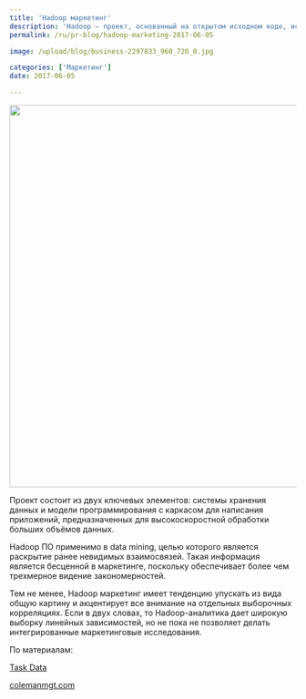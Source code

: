 ```yaml
---
title: 'Hadoop маркетинг'
description: 'Hadoop – проект, основанный на открытом исходном коде, используемый для надежных и масштабируемых вычислений и аналитики. Hadoop также может использоваться в качестве центрального хранилища данных, способного вместить огромное количество файлов. Компании могут использовать Hadoop в исследовательских и маркетинговых целях. Проект состоит из двух ключевых элементов: системы'
permalink: /ru/pr-blog/hadoop-marketing-2017-06-05

image: /upload/blog/business-2297833_960_720_0.jpg

categories: ['Маркетинг']
date: 2017-06-05

---
```


<img src="{{ site.assets }}/upload/blog/business-2297833_960_720_0.jpg" width="956" height="672" alt="">
<p>Проект состоит из двух ключевых элементов: системы хранения данных и модели программирования с каркасом для написания приложений, предназначенных для высокоскоростной обработки больших объёмов данных.</p>
<p>Hadoop ПО применимо в data mining, целью которого является раскрытие ранее невидимых взаимосвязей. Такая информация является бесценной в маркетинге, поскольку обеспечивает более чем трехмерное видение закономерностей.</p>
<p>Тем не менее, Hadoop маркетинг имеет тенденцию упускать из вида общую картину и акцентирует все внимание на отдельных выборочных корреляциях. Если в двух словах, то Hadoop-аналитика дает широкую выборку линейных зависимостей, но не пока не позволяет делать интегрированные маркетинговые исследования. </p>
<p>По материалам:</p>
<p><a href="https://www.taskdata.com/index.php?option=com_content&amp;view=article&amp;id=26&amp;Itemid=5&amp;lang=ru"target="_blank" rel="noopener noreferrer">Task Data</a></p>
<p><a href="https://www.colemanmgt.com/hadoop-marketing/"target="_blank" rel="noopener noreferrer">colemanmgt.com</a></p>

